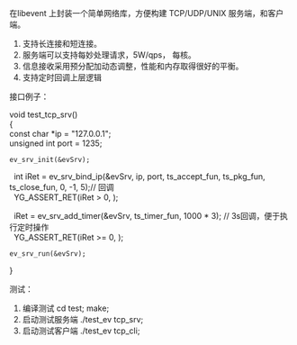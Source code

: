 在libevent 上封装一个简单网络库，方便构建 TCP/UDP/UNIX 服务端，和客户端。
1. 支持长连接和短连接。
2. 服务端可以支持每妙处理请求，5W/qps， 每核。
3. 信息接收采用预分配加动态调整，性能和内存取得很好的平衡。
4. 支持定时回调上层逻辑

接口例子：

<p>void test_tcp_srv()<br/>
{<br/>
    const char *ip = &quot;127.0.0.1&quot;;<br/>
    unsigned int port = 1235;</p>

<pre><code>ev_srv_init(&amp;evSrv);
</code></pre>

<p>   int iRet = ev_srv_bind_ip(&amp;evSrv, ip, port, ts_accept_fun, ts_pkg_fun, ts_close_fun, 0, -1, 5);// 回调<br/>
    YG_ASSERT_RET(iRet &gt; 0, );</p>

<p>   iRet = ev_srv_add_timer(&amp;evSrv, ts_timer_fun, 1000 * 3); // 3s回调，便于执行定时操作<br/>
    YG_ASSERT_RET(iRet &gt;= 0, );</p>

<pre><code>ev_srv_run(&amp;evSrv);
</code></pre>

<p>}</p>




测试：
1.  编译测试 cd test; make;
2.  启动测试服务端 ./test_ev tcp_srv;
3.  启动测试客户端  ./test_ev tcp_cli;
	


